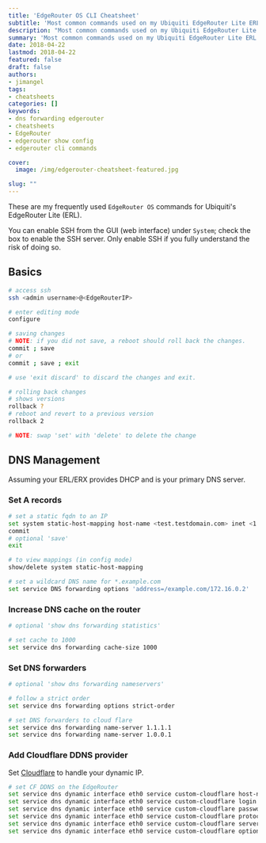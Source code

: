 ```yaml
---
title: 'EdgeRouter OS CLI Cheatsheet'
subtitle: 'Most common commands used on my Ubiquiti EdgeRouter Lite ERL'
description: "Most common commands used on my Ubiquiti EdgeRouter Lite ERL"
summary: 'Most common commands used on my Ubiquiti EdgeRouter Lite ERL'
date: 2018-04-22
lastmod: 2018-04-22
featured: false
draft: false
authors:
- jimangel
tags:
- cheatsheets
categories: []
keywords:
- dns forwarding edgerouter
- cheatsheets
- EdgeRouter
- edgerouter show config
- edgerouter cli commands

cover:
  image: /img/edgerouter-cheatsheet-featured.jpg

slug: ""
---
```


These are my frequently used `EdgeRouter OS` commands for Ubiquiti's EdgeRouter Lite (ERL).

You can enable SSH from the GUI (web interface) under `System`; check the box to enable the SSH server. Only enable SSH if you fully understand the risk of doing so.

## Basics

```bash
# access ssh
ssh <admin username>@<EdgeRouterIP>

# enter editing mode
configure

# saving changes
# NOTE: if you did not save, a reboot should roll back the changes.
commit ; save
# or
commit ; save ; exit

# use 'exit discard' to discard the changes and exit.

# rolling back changes
# shows versions
rollback ?
# reboot and revert to a previous version
rollback 2

# NOTE: swap 'set' with 'delete' to delete the change
```

## DNS Management

Assuming your ERL/ERX provides DHCP and is your primary DNS server.

### Set A records

```bash
# set a static fqdn to an IP
set system static-host-mapping host-name <test.testdomain.com> inet <1.1.1.1>
commit
# optional 'save'
exit

# to view mappings (in config mode)
show/delete system static-host-mapping

# set a wildcard DNS name for *.example.com
set service DNS forwarding options 'address=/example.com/172.16.0.2'
```
### Increase DNS cache on the router

```bash
# optional 'show dns forwarding statistics'

# set cache to 1000
set service dns forwarding cache-size 1000
```

### Set DNS forwarders

```bash
# optional 'show dns forwarding nameservers'

# follow a strict order
set service dns forwarding options strict-order

# set DNS forwarders to cloud flare
set service dns forwarding name-server 1.1.1.1
set service dns forwarding name-server 1.0.0.1
```



### Add Cloudflare DDNS provider

Set [Cloudflare](https://www.cloudflare.com/) to handle your dynamic IP.

```bash
# set CF DDNS on the EdgeRouter
set service dns dynamic interface eth0 service custom-cloudflare host-name www.yoursite.com
set service dns dynamic interface eth0 service custom-cloudflare login your_cloudflare_email
set service dns dynamic interface eth0 service custom-cloudflare password your_cloudflare_global_API_key
set service dns dynamic interface eth0 service custom-cloudflare protocol cloudflare
set service dns dynamic interface eth0 service custom-cloudflare server www.cloudflare.com
set service dns dynamic interface eth0 service custom-cloudflare options "zone=yoursite.com"
```

